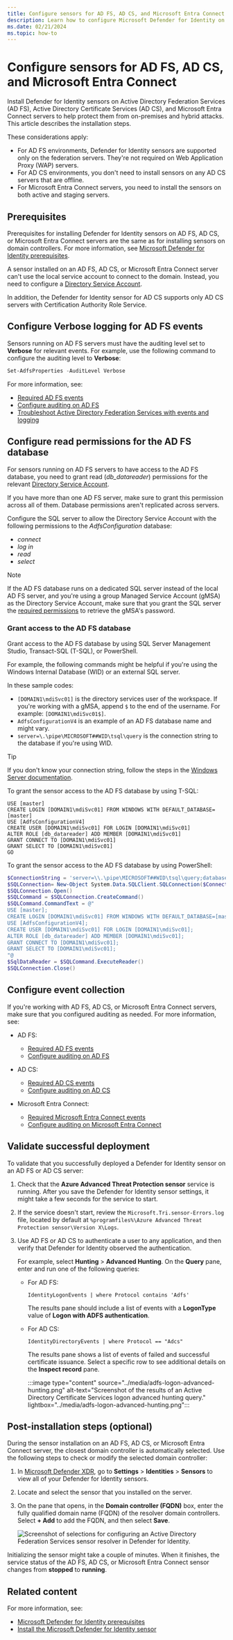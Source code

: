 ```yaml
---
title: Configure sensors for AD FS, AD CS, and Microsoft Entra Connect | Microsoft Defender for Identity
description: Learn how to configure Microsoft Defender for Identity on Active Directory Federation Services (AD FS), Active Directory Certificate Services (AD CS), and Microsoft Entra Connect servers.
ms.date: 02/21/2024
ms.topic: how-to
---
```


# Configure sensors for AD FS, AD CS, and Microsoft Entra Connect

Install Defender for Identity sensors on Active Directory Federation Services (AD FS), Active Directory Certificate Services (AD CS), and Microsoft Entra Connect servers to help protect them from on-premises and hybrid attacks. This article describes the installation steps.

These considerations apply:

- For AD FS environments, Defender for Identity sensors are supported only on the federation servers. They're not required on Web Application Proxy (WAP) servers.
- For AD CS environments, you don't need to install sensors on any AD CS servers that are offline.
- For Microsoft Entra Connect servers, you need to install the sensors on both active and staging servers.

## Prerequisites

Prerequisites for installing Defender for Identity sensors on AD FS, AD CS, or Microsoft Entra Connect servers are the same as for installing sensors on domain controllers. For more information, see [Microsoft Defender for Identity prerequisites](prerequisites.md).

A sensor installed on an AD FS, AD CS, or Microsoft Entra Connect server can't use the local service account to connect to the domain. Instead, you need to configure a [Directory Service Account](directory-service-accounts.md).

In addition, the Defender for Identity sensor for AD CS supports only AD CS servers with Certification Authority Role Service.

## Configure Verbose logging for AD FS events

Sensors running on AD FS servers must have the auditing level set to **Verbose** for relevant events. For example, use the following command to configure the auditing level to **Verbose**:

```powershell
Set-AdfsProperties -AuditLevel Verbose
```

For more information, see:

- [Required AD FS events](event-collection-overview.md#required-ad-fs-events)
- [Configure auditing on AD FS](configure-windows-event-collection.md#configure-auditing-on-ad-fs)
- [Troubleshoot Active Directory Federation Services with events and logging](/windows-server/identity/ad-fs/troubleshooting/ad-fs-tshoot-logging#event-auditing-information-for-ad-fs-on-windows-server-2016)

## Configure read permissions for the AD FS database

For sensors running on AD FS servers to have access to the AD FS database, you need to grant read (*db_datareader*) permissions for the relevant [Directory Service Account](directory-service-accounts.md).

If you have more than one AD FS server, make sure to grant this permission across all of them. Database permissions aren't replicated across servers.

Configure the SQL server to allow the Directory Service Account with the following permissions to the *AdfsConfiguration* database:

- *connect*
- *log in*
- *read*
- *select*

> [!NOTE]
> If the AD FS database runs on a dedicated SQL server instead of the local AD FS server, and you're using a group Managed Service Account (gMSA) as the Directory Service Account, make sure that you grant the SQL server the [required permissions](create-directory-service-account-gmsa.md#prerequisites-grant-permissions-to-retrieve-the-gmsa-accounts-password) to retrieve the gMSA's password.

### Grant access to the AD FS database

Grant access to the AD FS database by using SQL Server Management Studio, Transact-SQL (T-SQL), or PowerShell.

For example, the following commands might be helpful if you're using the Windows Internal Database (WID) or an external SQL server.

In these sample codes:

- `[DOMAIN1\mdiSvc01]` is the directory services user of the workspace. If you're working with a gMSA, append `$` to the end of the username. For example: `[DOMAIN1\mdiSvc01$]`.
- `AdfsConfigurationV4` is an example of an AD FS database name and might vary.
- `server=\.\pipe\MICROSOFT##WID\tsql\query` is the connection string to the database if you're using WID.

> [!TIP]
> If you don't know your connection string, follow the steps in the [Windows Server documentation](/windows-server/identity/ad-fs/troubleshooting/ad-fs-tshoot-sql#to-acquire-the-sql-connection-string).
>

To grant the sensor access to the AD FS database by using T-SQL:

```tsql
USE [master]
CREATE LOGIN [DOMAIN1\mdiSvc01] FROM WINDOWS WITH DEFAULT_DATABASE=[master]
USE [AdfsConfigurationV4]
CREATE USER [DOMAIN1\mdiSvc01] FOR LOGIN [DOMAIN1\mdiSvc01]
ALTER ROLE [db_datareader] ADD MEMBER [DOMAIN1\mdiSvc01]
GRANT CONNECT TO [DOMAIN1\mdiSvc01]
GRANT SELECT TO [DOMAIN1\mdiSvc01]
GO
```

To grant the sensor access to the AD FS database by using PowerShell:

```powershell
$ConnectionString = 'server=\\.\pipe\MICROSOFT##WID\tsql\query;database=AdfsConfigurationV4;trusted_connection=true;'
$SQLConnection= New-Object System.Data.SQLClient.SQLConnection($ConnectionString)
$SQLConnection.Open()
$SQLCommand = $SQLConnection.CreateCommand()
$SQLCommand.CommandText = @"
USE [master]; 
CREATE LOGIN [DOMAIN1\mdiSvc01] FROM WINDOWS WITH DEFAULT_DATABASE=[master];
USE [AdfsConfigurationV4]; 
CREATE USER [DOMAIN1\mdiSvc01] FOR LOGIN [DOMAIN1\mdiSvc01]; 
ALTER ROLE [db_datareader] ADD MEMBER [DOMAIN1\mdiSvc01]; 
GRANT CONNECT TO [DOMAIN1\mdiSvc01]; 
GRANT SELECT TO [DOMAIN1\mdiSvc01];
"@
$SqlDataReader = $SQLCommand.ExecuteReader()
$SQLConnection.Close()
```

## Configure event collection

If you're working with AD FS, AD CS, or Microsoft Entra Connect servers, make sure that you configured auditing as needed. For more information, see:

- AD FS:

  - [Required AD FS events](event-collection-overview.md#required-ad-fs-events)
  - [Configure auditing on AD FS](configure-windows-event-collection.md#configure-auditing-on-ad-fs)

- AD CS:

  - [Required AD CS events](event-collection-overview.md#required-ad-cs-events)
  - [Configure auditing on AD CS](configure-windows-event-collection.md#configure-auditing-on-ad-cs)

- Microsoft Entra Connect:

  - [Required Microsoft Entra Connect events](event-collection-overview.md#required-microsoft-entra-connect-events)
  - [Configure auditing on Microsoft Entra Connect](configure-windows-event-collection.md#configure-auditing-on-microsoft-entra-connect)

## Validate successful deployment

To validate that you successfully deployed a Defender for Identity sensor on an AD FS or AD CS server:

1. Check that the **Azure Advanced Threat Protection sensor** service is running. After you save the Defender for Identity sensor settings, it might take a few seconds for the service to start.

1. If the service doesn't start, review the `Microsoft.Tri.sensor-Errors.log` file, located by default at `%programfiles%\Azure Advanced Threat Protection sensor\Version X\Logs`.

1. Use AD FS or AD CS to authenticate a user to any application, and then verify that Defender for Identity observed the authentication.

   For example, select **Hunting** > **Advanced Hunting**. On the **Query** pane, enter and run one of the following queries:

   - For AD FS:

     ```query
     IdentityLogonEvents | where Protocol contains 'Adfs'
     ```

     The results pane should include a list of events with a **LogonType** value of **Logon with ADFS authentication**.

   - For AD CS:

     ```query
     IdentityDirectoryEvents | where Protocol == "Adcs"
     ```

     The results pane shows a list of events of failed and successful certificate issuance. Select a specific row to see additional details on the **Inspect record** pane.

     :::image type="content" source="../media/adfs-logon-advanced-hunting.png" alt-text="Screenshot of the results of an Active Directory Certificate Services logon advanced hunting query." lightbox="../media/adfs-logon-advanced-hunting.png":::

## Post-installation steps (optional)

During the sensor installation on an AD FS, AD CS, or Microsoft Entra Connect server, the closest domain controller is automatically selected. Use the following steps to check or modify the selected domain controller:

1. In [Microsoft Defender XDR](https://security.microsoft.com), go to **Settings** > **Identities** > **Sensors** to view all of your Defender for Identity sensors.

1. Locate and select the sensor that you installed on the server.

1. On the pane that opens, in the **Domain controller (FQDN)** box, enter the fully qualified domain name (FQDN) of the resolver domain controllers. Select **+ Add** to add the FQDN, and then select **Save**.

   ![Screenshot of selections for configuring an  Active Directory Federation Services sensor resolver in Defender for Identity.](../media/sensor-config-adfs-resolver.png)

Initializing the sensor might take a couple of minutes. When it finishes, the service status of the AD FS, AD CS, or Microsoft Entra Connect sensor changes from **stopped** to **running**.

## Related content

For more information, see:

- [Microsoft Defender for Identity prerequisites](prerequisites.md)
- [Install the Microsoft Defender for Identity sensor](install-sensor.md)
